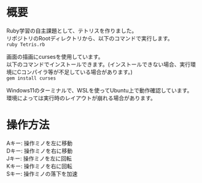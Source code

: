 # 概要
Ruby学習の自主課題として、テトリスを作りました。  
リポジトリのRootディレクトリから、以下のコマンドで実行します。  
```ruby Tetris.rb```  

画面の描画にcursesを使用しています。  
以下のコマンドでインストールできます。(インストールできない場合、実行環境にCコンパイラ等が不足している場合があります。)  
```gem install curses```  

Windows11のターミナルで、WSLを使ってUbuntu上で動作確認しています。  
環境によっては実行時のレイアウトが崩れる場合があります。  

# 操作方法
Aキー: 操作ミノを左に移動  
Dキー: 操作ミノを右に移動  
Jキー: 操作ミノを左に回転  
Kキー: 操作ミノを右に回転  
Sキー: 操作ミノの落下を加速  